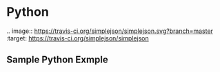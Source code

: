 
# Python

.. image:: https://travis-ci.org/simplejson/simplejson.svg?branch=master
    :target: https://travis-ci.org/simplejson/simplejson


## Sample Python Exmple
